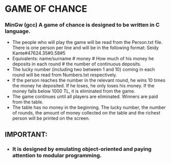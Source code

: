 # GAME OF CHANCE

### MinGw (gcc) A game of chance is designed to be written in C language.
- The people who will play the game will be read from the Person.txt file. There is one person per line and will be in the following format: Seidy Kante#47624.35#0.58#5
- Equivalents: name/surname # money # How much of his money he deposits in each round # the number of continuous deposits.
- The lucky number (including two between 1 and 10) coming in each round will be read from Numbers.txt respectively.
- If the person reaches the number in the relevant round, he wins 10 times the money he deposited. If he loses, he only loses his money. If the money falls below 1000 TL, it is eliminated from the game. 
- The game continues until all players are eliminated. Winners are paid from the table.
- The table has no money in the beginning. The lucky number, the number of rounds, the amount of money collected on the table and the richest person will be printed on the screen.
## IMPORTANT: 
- ### It is designed by emulating object-oriented and paying attention to modular programming.
